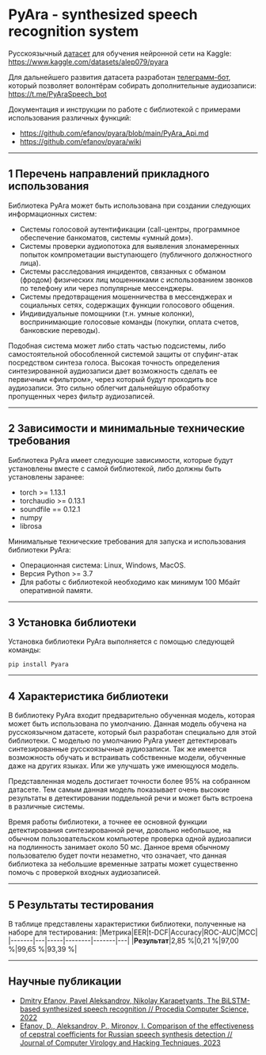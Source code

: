 # PyAra - synthesized speech recognition system

Русскоязычный [датасет](https://www.kaggle.com/datasets/alep079/pyara) для обучения нейронной сети на Kaggle: https://www.kaggle.com/datasets/alep079/pyara

Для дальнейшего развития датасета разработан [телеграмм-бот](https://t.me/PyAraSpeech_bot), который позволяет волонтёрам собирать дополнительные аудиозаписи: https://t.me/PyAraSpeech_bot

Документация и инструкции по работе с библиотекой с примерами использования различных функций:
* https://github.com/efanov/pyara/blob/main/PyAra_Api.md
* https://github.com/efanov/pyara/wiki

---

## 1 Перечень направлений прикладного использования
Библиотека PyAra может быть использована при создании следующих информационных систем:
* Системы голосовой аутентификации (call-центры, программное обеспечение банкоматов, системы «умный дом»).
* Системы проверки аудиопотока для выявления злонамеренных попыток компрометации выступающего (публичного должностного лица).
* Системы расследования инцидентов, связанных с обманом (фродом) физических лиц мошенниками с использованием звонков по телефону или через популярные мессенджеры.
* Системы предотвращения мошенничества в мессенджерах и социальных сетях, содержащих функции голосового общения.
* Индивидуальные помощники (т.н. умные колонки), воспринимающие голосовые команды (покупки, оплата счетов, банковские переводы).

Подобная система может либо стать частью подсистемы, либо самостоятельной обособленной системой защиты от спуфинг-атак посредством синтеза голоса.
Высокая точность определения синтезированной аудиозаписи дает возможность сделать ее первичным «фильтром», через который будут проходить все аудиозаписи. Это сильно облегчит дальнейшую обработку пропущенных через фильтр аудиозаписей.

---
## 2 Зависимости и минимальные технические требования
Библиотека PyAra имеет следующие зависимости, которые будут установлены вместе с самой библиотекой, либо должны быть установлены заранее:
* torch >= 1.13.1
* torchaudio >= 0.13.1
* soundfile == 0.12.1
* numpy
* librosa

Минимальные технические требования для запуска и использования библиотеки PyAra:
* Операционная система: Linux, Windows, MacOS.
* Версия Python >= 3.7
* Для работы с библиотекой необходимо как минимум 100 Мбайт оперативной памяти.

---

## 3 Установка библиотеки
Установка библиотеки PyAra выполняется с помощью следующей команды:
```
pip install Pyara
```

---
## 4 Характеристика библиотеки
В библиотеку PyAra входит предварительно обученная модель, которая может быть использована по умолчанию. Данная модель обучена на русскоязычном датасете, который был разработан специально для этой библиотеки. С моделью по умолчанию PyAra умеет детектировать синтезированные русскоязычные аудиозаписи. Так же имеется возможность обучать и встраивать собственные модели, обученные даже на других языках. Или же улучшать уже имеющуюся модель.


Представленная модель достигает точности более 95% на собранном датасете. Тем самым данная модель показывает очень высокие результаты в детектировании поддельной речи и может быть встроена в различные системы.

Время работы библиотеки, а точнее ее основной функции детектирования синтезированной речи, довольно небольшое, на обычном пользовательском компьютере проверка одной аудиозаписи на подлинность занимает около 50 мс. Данное время обычному пользователю будет почти незаметно, что означает, что данная библиотека за небольшие временные затраты может существенно помочь с проверкой входных аудиозаписей.


---
## 5 Результаты тестирования

В таблице представлены характеристики библиотеки, полученные на наборе для тестирования:
|Метрика|EER|t-DCF|Accuracy|ROC-AUC|MCC|
|-------|---|-----|--------|-------|---|
|__Результат__|2,85 %|0,21 %|97,00 %|99,65 %|93,39 %|

---

## Научные публикации

* [Dmitry Efanov, Pavel Aleksandrov, Nikolay Karapetyants, The BiLSTM-based synthesized speech recognition // Procedia Computer Science, 2022](https://doi.org/10.1016/j.procs.2022.11.086)
* [Efanov, D., Aleksandrov, P., Mironov, I. Comparison of the effectiveness of cepstral coefficients for Russian speech synthesis detection // Journal of Computer Virology and Hacking Techniques, 2023](https://link.springer.com/article/10.1007/s11416-023-00491-0)
